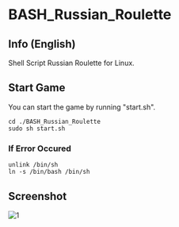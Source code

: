 # BASH_Russian_Roulette

## Info (English)

Shell Script Russian Roulette for Linux. 

## Start Game

You can start the game by running "start.sh".

```
cd ./BASH_Russian_Roulette
sudo sh start.sh
```

### If Error Occured 

```
unlink /bin/sh
ln -s /bin/bash /bin/sh
```

## Screenshot

![1](https://user-images.githubusercontent.com/75349747/118870096-232ad100-b921-11eb-8060-5c2f427dec5b.PNG)
